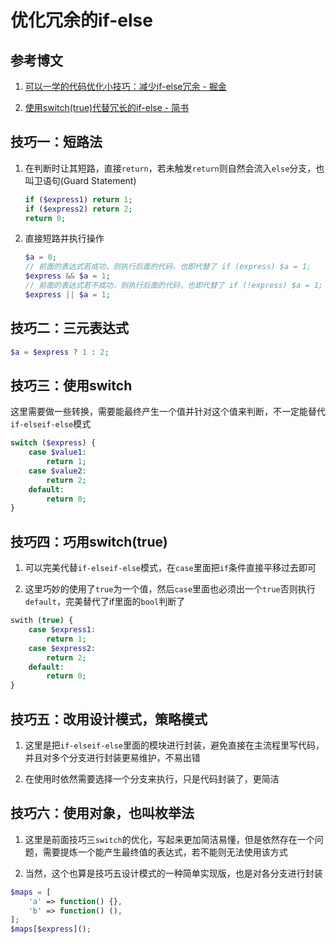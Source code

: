 # 优化冗余的if-else

## 参考博文

1. [可以一学的代码优化小技巧：减少if-else冗余 - 掘金](https://juejin.cn/post/7185440368647733306)

2. [使用switch(true)代替冗长的if-else - 简书](https://www.jianshu.com/p/49aaecf021d0)

## 技巧一：短路法

1. 在判断时让其短路，直接`return`，若未触发`return`则自然会流入`else`分支，也叫卫语句(Guard Statement)
   
   ```php
   if ($express1) return 1;
   if ($express2) return 2;
   return 0;
   ```

2. 直接短路并执行操作
   
   ```php
   $a = 0;
   // 前面的表达式若成功，则执行后面的代码，也即代替了 if (express) $a = 1;
   $express && $a = 1;
   // 前面的表达式若不成功，则执行后面的代码，也即代替了 if (!express) $a = 1;
   $express || $a = 1;
   ```

## 技巧二：三元表达式

```php
$a = $express ? 1 : 2;
```

## 技巧三：使用switch

这里需要做一些转换，需要能最终产生一个值并针对这个值来判断，不一定能替代`if-elseif-else`模式

```php
switch ($express) {
    case $value1:
        return 1;
    case $value2:
        return 2;
    default:
        return 0;
}
```

## 技巧四：巧用switch(true)

1. 可以完美代替`if-elseif-else`模式，在`case`里面把`if`条件直接平移过去即可

2. 这里巧妙的使用了`true`为一个值，然后`case`里面也必须出一个`true`否则执行`default`，完美替代了if里面的`bool`判断了

```php
swith (true) {
    case $express1:
        return 1;
    case $express2:
        return 2;
    default:
        return 0;
}
```

## 技巧五：改用设计模式，策略模式

1. 这里是把`if-elseif-else`里面的模块进行封装，避免直接在主流程里写代码，并且对多个分支进行封装更易维护，不易出错

2. 在使用时依然需要选择一个分支来执行，只是代码封装了，更简洁

## 技巧六：使用对象，也叫枚举法

1. 这里是前面技巧三`switch`的优化，写起来更加简洁易懂，但是依然存在一个问题，需要提炼一个能产生最终值的表达式，若不能则无法使用该方式

2. 当然，这个也算是技巧五设计模式的一种简单实现版，也是对各分支进行封装

```php
$maps = [
    'a' => function() {},
    'b' => function() (),
];
$maps[$express]();
```
